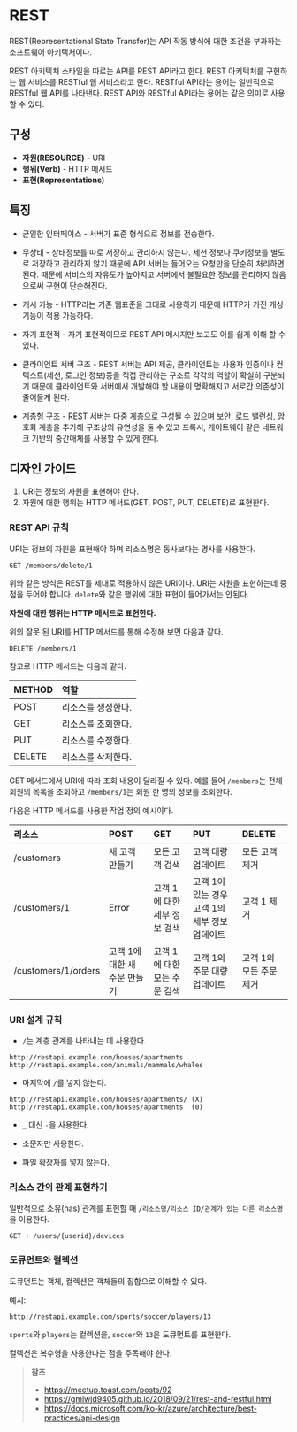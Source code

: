 # REST

REST(Representational State Transfer)는 API 작동 방식에 대한 조건을 부과하는 소프트웨어 아키텍처이다.

REST 아키텍처 스타일을 따르는 API를 REST API라고 한다. REST 아키텍처를 구현하는 웹 서비스를 RESTful 웹 서비스라고 한다. RESTful API라는 용어는 일반적으로 RESTful 웹 API를 나타낸다. REST API와 RESTful API라는 용어는 같은 의미로 사용할 수 있다.

## 구성

- **자원(RESOURCE)** - URI
- **행위(Verb)** - HTTP 메서드
- **표현(Representations)**

## 특징

- 균일한 인터페이스 - 서버가 표준 형식으로 정보를 전송한다.

- 무상태 - 상태정보를 따로 저장하고 관리하지 않는다. 세션 정보나 쿠키정보를 별도로 저장하고 관리하지 않기 때문에 API 서버는 들어오는 요청만을 단순히 처리하면 된다. 때문에 서비스의 자유도가 높아지고 서버에서 불필요한 정보를 관리하지 않음으로써 구현이 단순해진다.

- 캐시 가능 - HTTP라는 기존 웹표준을 그대로 사용하기 때문에 HTTP가 가진 캐싱 기능이 적용 가능하다.
- 자기 표현적 - 자기 표현적이므로 REST API 메시지만 보고도 이를 쉽게 이해 할 수 있다.

- 클라이언트 서버 구조 - REST 서버는 API 제공, 클라이언트는 사용자 인증이나 컨텍스트(세션, 로그인 정보)등을 직접 관리하는 구조로 각각의 역할이 확실히 구분되기 때문에 클라이언트와 서버에서 개발해야 할 내용이 명확해지고 서로간 의존성이 줄어들게 된다.

- 계층형 구조 - REST 서버는 다중 계층으로 구성될 수 있으며 보안, 로드 밸런싱, 암호화 계층을 추가해 구조상의 유연성을 둘 수 있고 프록시, 게이트웨이 같은 네트워크 기반의 중간매체를 사용할 수 있게 한다.

## 디자인 가이드

1. URI는 정보의 자원을 표현해야 한다.
2. 자원에 대한 행위는 HTTP 메서드(GET, POST, PUT, DELETE)로 표현한다.

### REST API 규칙

URI는 정보의 자원을 표현해야 하며 리소스명은 동사보다는 명사를 사용한다.

```
GET /members/delete/1
```

위와 같은 방식은 REST를 제대로 적용하지 않은 URI이다. URI는 자원을 표현하는데 중점을 두어야 합니다. `delete`와 같은 행위에 대한 표현이 들어가서는 안된다.

**자원에 대한 행위는 HTTP 메서드로 표현한다.**

위의 잘못 된 URI를 HTTP 메서드를 통해 수정해 보면 다음과 같다.

```
DELETE /members/1
```

참고로 HTTP 메서드는 다음과 같다.

| METHOD | 역할               |
| :----- | :----------------- |
| POST   | 리소스를 생성한다. |
| GET    | 리소스를 조회한다. |
| PUT    | 리소스를 수정한다. |
| DELETE | 리소스를 삭제한다. |

GET 메서드에서 URI에 따라 조회 내용이 달라질 수 있다. 예를 들어 `/members`는 전체 회원의 목록을 조회하고 `/members/1`는 회원 한 명의 정보를 조회한다.

다음은 HTTP 메서드를 사용한 작업 정의 예시이다.

| **리소스**          | **POST**                     | **GET**                      | **PUT**                                        | **DELETE**              |
| :------------------ | :--------------------------- | :--------------------------- | :--------------------------------------------- | :---------------------- |
| /customers          | 새 고객 만들기               | 모든 고객 검색               | 고객 대량 업데이트                             | 모든 고객 제거          |
| /customers/1        | Error                        | 고객 1에 대한 세부 정보 검색 | 고객 1이 있는 경우 고객 1의 세부 정보 업데이트 | 고객 1 제거             |
| /customers/1/orders | 고객 1에 대한 새 주문 만들기 | 고객 1에 대한 모든 주문 검색 | 고객 1의 주문 대량 업데이트                    | 고객 1의 모든 주문 제거 |

### URI 설계 규칙

- `/`는 계층 관계를 나타내는 데 사용한다.

```
http://restapi.example.com/houses/apartments
http://restapi.example.com/animals/mammals/whales
```

- 마지막에 `/`를 넣지 않는다.

```
http://restapi.example.com/houses/apartments/ (X)
http://restapi.example.com/houses/apartments  (0)
```

- `_` 대신 `-`을 사용한다.

- 소문자만 사용한다.

- 파일 확장자를 넣지 않는다.

### 리소스 간의 관계 표현하기

일반적으로 소유(has) 관계를 표현할 때 `/리소스명/리소스 ID/관계가 있는 다른 리소스명`을 이용한다.

```
GET : /users/{userid}/devices
```

### 도큐먼트와 컬렉션

도큐먼트는 객체, 컬렉션은 객체들의 집합으로 이해할 수 있다.

예시:

```
http://restapi.example.com/sports/soccer/players/13
```

`sports`와 `players`는 컬렉션을, `soccer`와 `13`은 도큐먼트를 표현한다.

컬렉션은 복수형을 사용한다는 점을 주목해야 한다.

> **참조**
>
> - https://meetup.toast.com/posts/92
> - https://gmlwjd9405.github.io/2018/09/21/rest-and-restful.html
> - https://docs.microsoft.com/ko-kr/azure/architecture/best-practices/api-design